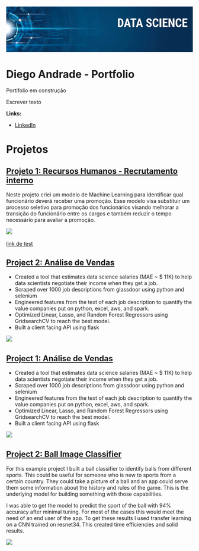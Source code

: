 ![](/imagens/banner.png)

# Diego Andrade - Portfolio

Portifolio em construção

Escrever texto

**Links:**
* [LinkedIn](https://www.linkedin.com/in/DiegoAndrade)

# Projetos


## [Projeto 1: Recursos Humanos - Recrutamento interno](https://github.com/DiegoAndradeDS/Projects/tree/master/HR_promocao) 

Neste projeto criei um modelo de Machine Learning para identificar qual funcionário deverá receber uma promoção. Esse modelo visa substituir um processo seletivo para promoção dos funcionários visando melhorar a transição do funcionário entre os cargos e também reduzir o tempo necessário para avaliar a promoção.



![](/imagens/matrix_results.png)


[link de test](https://github.com/DiegoAndradeDS/portfolio/imagens)


## [Project 2: Análise de Vendas](https://github.com/DiegoAndradeDs/Projects/Vendas_Produtos_e_Representantes) 
* Created a tool that estimates data science salaries (MAE ~ $ 11K) to help data scientists negotiate their income when they get a job.
* Scraped over 1000 job descriptions from glassdoor using python and selenium
* Engineered features from the text of each job description to quantify the value companies put on python, excel, aws, and spark. 
* Optimized Linear, Lasso, and Random Forest Regressors using GridsearchCV to reach the best model. 
* Built a client facing API using flask 

![](/imagens/positions_by_state.png)




## [Project 1: Análise de Vendas](https://github.com/DiegoAndradeDs/Projects/Vendas_Produtos_e_Representantes) 
* Created a tool that estimates data science salaries (MAE ~ $ 11K) to help data scientists negotiate their income when they get a job.
* Scraped over 1000 job descriptions from glassdoor using python and selenium
* Engineered features from the text of each job description to quantify the value companies put on python, excel, aws, and spark. 
* Optimized Linear, Lasso, and Random Forest Regressors using GridsearchCV to reach the best model. 
* Built a client facing API using flask 

![](/imagens/positions_by_state.png)


## [Project 2: Ball Image Classifier](https://github.com/PlayingNumbers/ball_image_classifier) 
For this example project I built a ball classifier to identify balls from different sports. This could be useful for someone who is new to sports from a certain country. They could take a picture of a ball and an app could serve them some information about the history and rules of the game. This is the underlying model for building something with those capabilities. 

I was able to get the model to predict the sport of the ball with 94% accuracy after minimal tuning. For most of the cases this would meet the need of an end user of the app. To get these results I used transfer learning on a CNN trained on resnet34. This created time efficiencies and solid results. 

![](/imagens/matrix_results.png)
